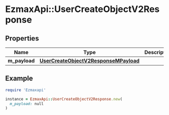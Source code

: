 # EzmaxApi::UserCreateObjectV2Response

## Properties

| Name | Type | Description | Notes |
| ---- | ---- | ----------- | ----- |
| **m_payload** | [**UserCreateObjectV2ResponseMPayload**](UserCreateObjectV2ResponseMPayload.md) |  |  |

## Example

```ruby
require 'Ezmaxapi'

instance = EzmaxApi::UserCreateObjectV2Response.new(
  m_payload: null
)
```

